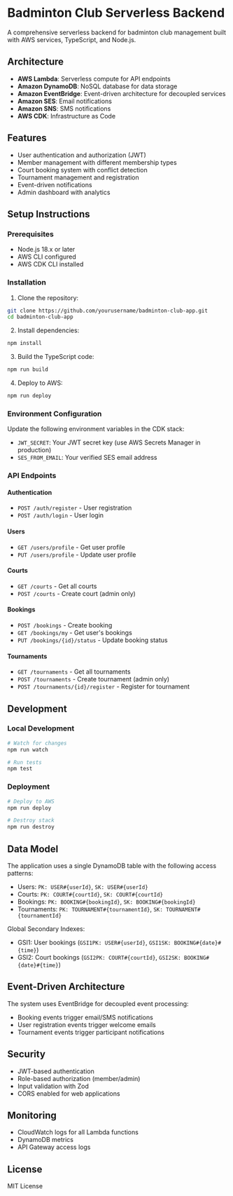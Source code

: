 # Badminton Club Serverless Backend

A comprehensive serverless backend for badminton club management built with AWS services, TypeScript, and Node.js.

## Architecture

- **AWS Lambda**: Serverless compute for API endpoints
- **Amazon DynamoDB**: NoSQL database for data storage
- **Amazon EventBridge**: Event-driven architecture for decoupled services
- **Amazon SES**: Email notifications
- **Amazon SNS**: SMS notifications
- **AWS CDK**: Infrastructure as Code

## Features

- User authentication and authorization (JWT)
- Member management with different membership types
- Court booking system with conflict detection
- Tournament management and registration
- Event-driven notifications
- Admin dashboard with analytics

## Setup Instructions

### Prerequisites

- Node.js 18.x or later
- AWS CLI configured
- AWS CDK CLI installed

### Installation

1. Clone the repository:
```bash
git clone https://github.com/yourusername/badminton-club-app.git
cd badminton-club-app
```

2. Install dependencies:
```bash
npm install
```

3. Build the TypeScript code:
```bash
npm run build
```

4. Deploy to AWS:
```bash
npm run deploy
```

### Environment Configuration

Update the following environment variables in the CDK stack:

- `JWT_SECRET`: Your JWT secret key (use AWS Secrets Manager in production)
- `SES_FROM_EMAIL`: Your verified SES email address

### API Endpoints

#### Authentication
- `POST /auth/register` - User registration
- `POST /auth/login` - User login

#### Users
- `GET /users/profile` - Get user profile
- `PUT /users/profile` - Update user profile

#### Courts
- `GET /courts` - Get all courts
- `POST /courts` - Create court (admin only)

#### Bookings
- `POST /bookings` - Create booking
- `GET /bookings/my` - Get user's bookings
- `PUT /bookings/{id}/status` - Update booking status

#### Tournaments
- `GET /tournaments` - Get all tournaments
- `POST /tournaments` - Create tournament (admin only)
- `POST /tournaments/{id}/register` - Register for tournament

## Development

### Local Development

```bash
# Watch for changes
npm run watch

# Run tests
npm test
```

### Deployment

```bash
# Deploy to AWS
npm run deploy

# Destroy stack
npm run destroy
```

## Data Model

The application uses a single DynamoDB table with the following access patterns:

- Users: `PK: USER#{userId}`, `SK: USER#{userId}`
- Courts: `PK: COURT#{courtId}`, `SK: COURT#{courtId}`
- Bookings: `PK: BOOKING#{bookingId}`, `SK: BOOKING#{bookingId}`
- Tournaments: `PK: TOURNAMENT#{tournamentId}`, `SK: TOURNAMENT#{tournamentId}`

Global Secondary Indexes:
- GSI1: User bookings (`GSI1PK: USER#{userId}`, `GSI1SK: BOOKING#{date}#{time}`)
- GSI2: Court bookings (`GSI2PK: COURT#{courtId}`, `GSI2SK: BOOKING#{date}#{time}`)

## Event-Driven Architecture

The system uses EventBridge for decoupled event processing:

- Booking events trigger email/SMS notifications
- User registration events trigger welcome emails
- Tournament events trigger participant notifications

## Security

- JWT-based authentication
- Role-based authorization (member/admin)
- Input validation with Zod
- CORS enabled for web applications

## Monitoring

- CloudWatch logs for all Lambda functions
- DynamoDB metrics
- API Gateway access logs

## License

MIT License